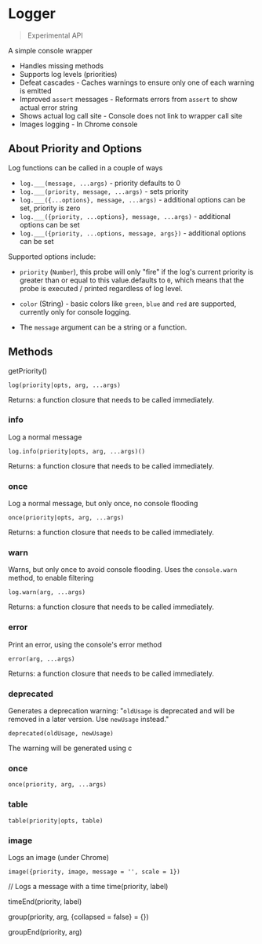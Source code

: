 # Logger

> Experimental API

A simple console wrapper
* Handles missing methods
* Supports log levels (priorities)
* Defeat cascades - Caches warnings to ensure only one of each warning is emitted
* Improved `assert` messages - Reformats errors from `assert` to show actual error string
* Shows actual log call site - Console does not link to wrapper call site
* Images logging - In Chrome console


## About Priority and Options

Log functions can be called in a couple of ways
- `log.___(message, ...args)` - priority defaults to 0
- `log.___(priority, message, ...args)` - sets priority
- `log.___({...options}, message, ...args)` - additional options can be set, priority is zero
- `log.___({priority, ...options}, message, ...args)` - additional options can be set
- `log.___({priority, ...options, message, args})` - additional options can be set

Supported options include:
* `priority` (`Number`), this probe will only "fire" if the log's current priority is greater than or equal to this value.defaults to `0`, which means that the probe is executed / printed regardless of log level.
* `color` (String) - basic colors like `green`, `blue` and `red` are supported, currently only for console logging.


* The `message` argument can be a string or a function.

## Methods

getPriority()

`log(priority|opts, arg, ...args)`

Returns: a function closure that needs to be called immediately.


### info

Log a normal message

`log.info(priority|opts, arg, ...args)()`

Returns: a function closure that needs to be called immediately.


### once

Log a normal message, but only once, no console flooding

`once(priority|opts, arg, ...args)`

Returns: a function closure that needs to be called immediately.


### warn

Warns, but only once to avoid console flooding. Uses the `console.warn` method, to enable filtering 

`log.warn(arg, ...args)`

Returns: a function closure that needs to be called immediately.


### error

Print an error, using the console's error method

`error(arg, ...args)`

Returns: a function closure that needs to be called immediately.


### deprecated

Generates a deprecation warning:
"`oldUsage` is deprecated and will be removed in a later version. Use `newUsage` instead."

`deprecated(oldUsage, newUsage)`

The warning will be generated using c


### once

`once(priority, arg, ...args)`


### table

`table(priority|opts, table)`


### image

Logs an image (under Chrome)

`image({priority, image, message = '', scale = 1})`

// Logs a message with a time
time(priority, label)

timeEnd(priority, label)

group(priority, arg, {collapsed = false} = {})

groupEnd(priority, arg)
